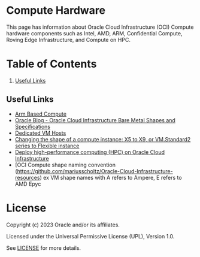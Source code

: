 # Compute Hardware

This page has information about Oracle Cloud Infrastructure (OCI) Compute hardware components such as Intel, AMD, ARM, Confidential Compute, Roving Edge Infrastructure, and Compute on HPC.

# Table of Contents

1. [Useful Links](#useful-links)

## Useful Links

- [Arm Based Compute](https://docs.oracle.com/en-us/iaas/Content/Compute/References/arm.htm)
- [Oracle Blog - Oracle Cloud Infrastructure Bare Metal Shapes and Specifications](https://blogs.oracle.com/cloud-infrastructure/post/oracle-cloud-infrastructure-bare-metal-shapes-and-specifications)
- [Dedicated VM Hosts](https://docs.oracle.com/en-us/iaas/Content/Compute/Concepts/dedicatedvmhosts.htm)
- [Changing the shape of a compute instance: X5 to X9, or VM.Standard2 series to Flexible instance](https://docs.oracle.com/en-us/iaas/Content/Compute/Tasks/resizinginstances.htm#Changing_the_Shape_of_an_Instance)
- [Deploy high-performance computing (HPC) on Oracle Cloud Infrastructure](https://docs.oracle.com/en/solutions/deploy-hpc-on-oci/index.html#GUID-F216B94E-33C5-44A6-92F8-2DE1E5880242)
- [OCI Compute shape naming convention (https://github.com/mariusscholtz/Oracle-Cloud-Infrastructure-resources) ex VM shape names with A refers to Ampere, E refers to AMD Epyc

# License

Copyright (c) 2023 Oracle and/or its affiliates.

Licensed under the Universal Permissive License (UPL), Version 1.0.

See [LICENSE](https://github.com/oracle-devrel/technology-engineering/blob/folder-structure/LICENSE) for more details.
